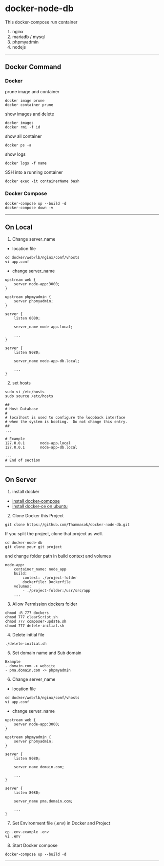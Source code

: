 # docker-node-db
This docker-compose run container
1. nginx 
2. mariadb / mysql
3. phpmyadmin
4. nodejs
---
## Docker Command

### Docker
prune image and container
```
docker image prune
docker container prune
```

show images and delete
```
docker images
docker rmi -f id
```

show all container
```
docker ps -a 
```

show logs
```
docker logs -f name
```

SSH into a running container
```
docker exec -it containerName bash
```

### Docker Compose
```
docker-compose up --build -d
docker-compose down -v
```
---

## On Local
1. Change server_name
- location file
```
cd docker/web/lb/nginx/conf/vhosts
vi app.conf
```
- change server_name
```
upstream web {
    server node-app:3000;
}

upstream phpmyadmin {
    server phpmyadmin;
}

server {
    listen 8080;

    server_name node-app.local;

    ...
}

server {
    listen 8080;

    server_name node-app-db.local;

    ...
}
```

2. set hosts
```
sudo vi /etc/hosts
sudo source /etc/hosts
```

```
##
# Host Database
#
# localhost is used to configure the loopback interface
# when the system is booting.  Do not change this entry.
##
...

# Example
127.0.0.1       node-app.local
127.0.0.1       node-app-db.local

...
# End of section
```
---

## On Server

1. install docker
- [install docker-compose](https://www.digitalocean.com/community/tutorials/how-to-install-docker-compose-on-ubuntu-18-04)
- [install docker-ce on ubuntu](https://docs.docker.com/install/linux/docker-ce/ubuntu/)

2. Clone Docker this Project
```
git clone https://github.com/Thammasok/docker-node-db.git
```
If you split the project, clone that project as well.
```
cd docker-node-db
git clone your git project
```
and change folder path in build context and volumes
```
node-app:
    container_name: node_app
    build:
        context: ./project-folder
        dockerfile: Dockerfile
    volumes:
        - ./project-folder:/usr/src/app
    ...
```

3. Allow Permission dockers folder
```
chmod -R 777 dockers
chmod 777 clearScript.sh
chmod 777 composer-update.sh
chmod 777 delete-initial.sh
```

4. Delete initial file
```
./delete-initial.sh
```

5. Set domain name and Sub domain
```
Example
- domain.com -> website
- pma.domain.com -> phpmyadmin
```

6. Change server_name
- location file
```
cd docker/web/lb/nginx/conf/vhosts
vi app.conf
```
- change server_name
```
upstream web {
    server node-app:3000;
}

upstream phpmyadmin {
    server phpmyadmin;
}

server {
    listen 8080;

    server_name domain.com;

    ...
}

server {
    listen 8080;

    server_name pma.domain.com;

    ...
}
```

7. Set Environment file (.env) in Docker and Project
```
cp .env.example .env
vi .env
```

8. Start Docker compose
```
docker-compose up --build -d
```
---